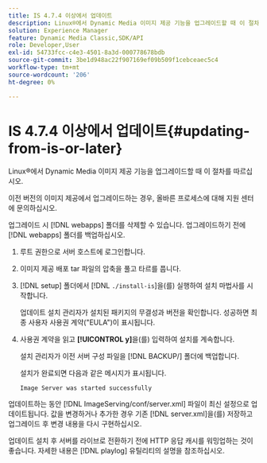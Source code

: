 ```yaml
---
title: IS 4.7.4 이상에서 업데이트
description: Linux®에서 Dynamic Media 이미지 제공 기능을 업그레이드할 때 이 절차를 따르십시오.
solution: Experience Manager
feature: Dynamic Media Classic,SDK/API
role: Developer,User
exl-id: 54733fcc-c4e3-4501-8a3d-000778678bdb
source-git-commit: 3be1d948ac22f907169ef09b509f1cebceaec5c4
workflow-type: tm+mt
source-wordcount: '206'
ht-degree: 0%

---
```


# IS 4.7.4 이상에서 업데이트{#updating-from-is-or-later}

Linux®에서 Dynamic Media 이미지 제공 기능을 업그레이드할 때 이 절차를 따르십시오.

이전 버전의 이미지 제공에서 업그레이드하는 경우, 올바른 프로세스에 대해 지원 센터에 문의하십시오.

업그레이드 시 [!DNL webapps] 폴더를 삭제할 수 있습니다. 업그레이드하기 전에 [!DNL webapps] 폴더를 백업하십시오.

1. 루트 권한으로 서버 호스트에 로그인합니다.
1. 이미지 제공 배포 tar 파일의 압축을 풀고 타르를 풉니다.
1. [!DNL setup] 폴더에서 [!DNL `./install-is`]을(를) 실행하여 설치 마법사를 시작합니다.

   업데이트 설치 관리자가 설치된 패키지의 무결성과 버전을 확인합니다. 성공하면 최종 사용자 사용권 계약(&quot;EULA&quot;)이 표시됩니다.
1. 사용권 계약을 읽고 **[!UICONTROL y]**&#x200B;을(를) 입력하여 설치를 계속합니다.

   설치 관리자가 이전 서버 구성 파일을 [!DNL BACKUP/] 폴더에 백업합니다.

   설치가 완료되면 다음과 같은 메시지가 표시됩니다.

   `Image Server was started successfully`

업데이트하는 동안 [!DNL ImageServing/conf/server.xml] 파일이 최신 설정으로 업데이트됩니다. 값을 변경하거나 추가한 경우 기존 [!DNL server.xml]을(를) 저장하고 업그레이드 후 변경 내용을 다시 구현하십시오.

업데이트 설치 후 서버를 라이브로 전환하기 전에 HTTP 응답 캐시를 워밍업하는 것이 좋습니다. 자세한 내용은 [!DNL playlog] 유틸리티의 설명을 참조하십시오.
